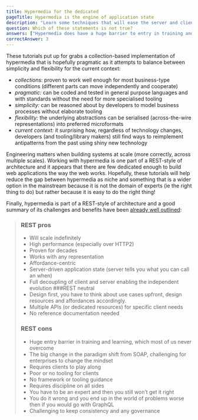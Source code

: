 ```yaml
---
title: Hypermedia for the dedicated
pageTitle: Hypermedia is the engine of application state
description: "Learn some techniques that will ease the server and client development"
question: Which of these statements is not true?
answers: ["Hypermedia does have a huge barrier to entry in training and learning", "REST requires discipline on all sides", "Hypermedia works with any representation", "Hypermedia over fetches"]
correctAnswer: 3
---
```


These tutorials put up for grabs a collection-based implementation of hypermedia that is hopefully pragmatic as it attempts to balance between simplicity and flexibility for the current context:

* _collections:_ proven to work well enough for most business-type conditions (different parts can move independently and cooperate)
* _pragmatic:_ can be coded and tested in general purpose languages and with standards without the need for more specialised tooling
* _simplicity:_ can be reasoned about by developers to model business processes without elaborate tooling
* _flexibility:_ the underlying abstractions can be serialised (across-the-wire representations) into preferred microformats
* _current context:_ it surprising how, regardless of technology changes, developers (and tooling/library makers) still find ways to reimplement antipatterns from the past using shiny new technology

Engineering matters when building systems at scale (more correctly, across multiple scales). Working with hypermedia is one part of a REST-style of architecture and it appears that there are few dedicated enough to build web applications the way the web works. Hopefully, these tutorials will help reduce the gap between hypermedia as niche and something that is a wider option in the mainstream because it is not the domain of experts (ie the right thing to do) but rather because it is easy to do the right thing!

Finally, hypermedia is part of a REST-style of architecture and a good summary of its challenges and benefits have been [already well outlined](https://blog.goodapi.co/rest-vs-graphql-a-critical-review-5f77392658e7):
 
> ### REST pros
> * Will scale indefinitely
> * High performance (especially over HTTP2)
> * Proven for decades
> * Works with any representation
> * Affordance-centric
> * Server-driven application state (server tells you what you can call an when)
> * Full decoupling of client and server enabling the independent evolution
> ###REST neutral
> * Design first, you have to think about use cases upfront, design resources and affordances accordingly.
> * Multiple APIs (or dedicated resources) for specific client needs
> * No reference documentation needed
> ### REST cons
> * Huge entry barrier in training and learning, which most of us never overcome
> * The big change in the paradigm shift from SOAP, challenging for enterprises to change the mindset
> * Requires clients to play along
> * Poor or no tooling for clients
> * No framework or tooling guidance
> * Requires discipline on all sides
> * You have to be an expert and then you still won’t get it right
> * You do it wrong and you end up in the world of problems worse then if you would go with GraphQL
> * Challenging to keep consistency and any governance
